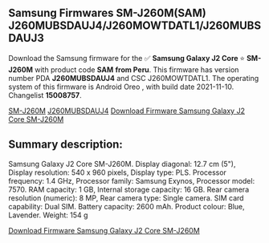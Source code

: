 <h2>Samsung Firmwares SM-J260M(SAM) J260MUBSDAUJ4/J260MOWTDATL1/J260MUBSDAUJ3</h2>
Download the Samsung firmware for the ✅ <strong>Samsung Galaxy J2 Core </strong> ⭐ <strong>SM-J260M</strong> with product code <strong>SAM</strong> <strong> from Peru</strong>. This firmware has version number PDA <strong>J260MUBSDAUJ4</strong> and CSC J260MOWTDATL1. The operating system of this firmware is Android Oreo , with build date 2021-11-10. Changelist <strong>15008757</strong>.


[SM-J260M](https://samfirm.shop/samsung/model/SM-J260M)
[J260MUBSDAUJ4](https://samfirm.shop/samsung/pda/J260MUBSDAUJ4)
[Download Firmware Samsung Galaxy J2 Core SM-J260M](https://samfirm.shop/samsung/firmware/473335)
<h2>Summary description:</h2>
<p>Samsung Galaxy J2 Core SM-J260M. Display diagonal: 12.7 cm (5"), Display resolution: 540 x 960 pixels, Display type: PLS. Processor frequency: 1.4 GHz, Processor family: Samsung Exynos, Processor model: 7570. RAM capacity: 1 GB, Internal storage capacity: 16 GB. Rear camera resolution (numeric): 8 MP, Rear camera type: Single camera. SIM card capability: Dual SIM. Battery capacity: 2600 mAh. Product colour: Blue, Lavender. Weight: 154 g</p>


[Download Firmware Samsung Galaxy J2 Core SM-J260M](https://samfirm.shop/samsung/firmware/473335)

